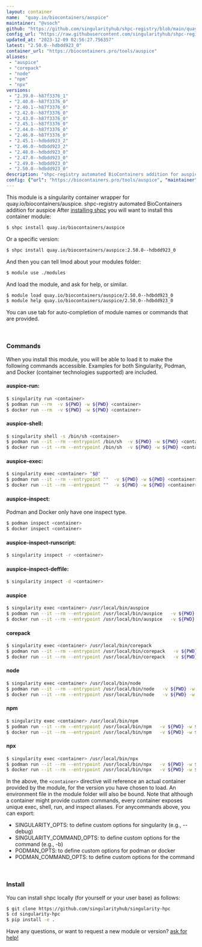 ```yaml
---
layout: container
name:  "quay.io/biocontainers/auspice"
maintainer: "@vsoch"
github: "https://github.com/singularityhub/shpc-registry/blob/main/quay.io/biocontainers/auspice/container.yaml"
config_url: "https://raw.githubusercontent.com/singularityhub/shpc-registry/main/quay.io/biocontainers/auspice/container.yaml"
updated_at: "2023-12-09 02:56:27.756357"
latest: "2.50.0--hdbdd923_0"
container_url: "https://biocontainers.pro/tools/auspice"
aliases:
 - "auspice"
 - "corepack"
 - "node"
 - "npm"
 - "npx"
versions:
 - "2.39.0--h87f3376_1"
 - "2.40.0--h87f3376_0"
 - "2.40.1--h87f3376_0"
 - "2.42.0--h87f3376_0"
 - "2.43.0--h87f3376_0"
 - "2.45.1--h87f3376_0"
 - "2.44.0--h87f3376_0"
 - "2.46.0--h87f3376_0"
 - "2.45.1--hdbdd923_2"
 - "2.46.0--hdbdd923_2"
 - "2.48.0--hdbdd923_0"
 - "2.47.0--hdbdd923_0"
 - "2.49.0--hdbdd923_0"
 - "2.50.0--hdbdd923_0"
description: "shpc-registry automated BioContainers addition for auspice"
config: {"url": "https://biocontainers.pro/tools/auspice", "maintainer": "@vsoch", "description": "shpc-registry automated BioContainers addition for auspice", "latest": {"2.50.0--hdbdd923_0": "sha256:831690ac8cfad93b24e2f18bac86d548b9a306ebe071be9f0eefd43681c60d9c"}, "tags": {"2.39.0--h87f3376_1": "sha256:1cd30df83fb16d5115e85ffced86830112b53cb2ccee821647cea6235800f268", "2.40.0--h87f3376_0": "sha256:0c9ca157de340a1d48f111c37287b37b9ea7aafe12b8801308c7c115a0464cc6", "2.40.1--h87f3376_0": "sha256:2c3797464f1bb1e4b3990345769fc46c16db288ec533cd1c7add9743d4f8cb45", "2.42.0--h87f3376_0": "sha256:7242eb667dcae730d89aa33280463f9d708b4ddedba83a1018c8ccee5c9f729d", "2.43.0--h87f3376_0": "sha256:88bdc1596254654f81170713be157a66e6e816111629000b1c7b3a116019b7d4", "2.45.1--h87f3376_0": "sha256:ace5097e9312ca9fb979dad7f247149ddaabf73c4a90568916499349af0ae583", "2.44.0--h87f3376_0": "sha256:76ed82d6b6b05a9aed3ab442d0a00048a8d4bc0e460a6c42f6e372e2dcbc625a", "2.46.0--h87f3376_0": "sha256:1be70841edf734b22e73e847e0907edd7d5b29282e03fe667c5ca7da1a419a74", "2.45.1--hdbdd923_2": "sha256:9a15daa1cf5e9f418cb5e117e3e618bc48235b629a2786d1e17a48dad02a92bd", "2.46.0--hdbdd923_2": "sha256:b90a730f596193d7e175025b86120525f895bba33b8b2e4f34f7a6010af1dcac", "2.48.0--hdbdd923_0": "sha256:76ec09b845e669b6e9af2e790f643addf66617f45879d57c856a1cdaf438b245", "2.47.0--hdbdd923_0": "sha256:97d18fdf5445f7cef37d126fab96584b780a1cc56099dc042d15807b1a8c305c", "2.49.0--hdbdd923_0": "sha256:4af2c57e012691311f71fee1802ebb25d52a541f845fd36108ee907ef77a939c", "2.50.0--hdbdd923_0": "sha256:831690ac8cfad93b24e2f18bac86d548b9a306ebe071be9f0eefd43681c60d9c"}, "docker": "quay.io/biocontainers/auspice", "aliases": {"auspice": "/usr/local/bin/auspice", "corepack": "/usr/local/bin/corepack", "node": "/usr/local/bin/node", "npm": "/usr/local/bin/npm", "npx": "/usr/local/bin/npx"}}
---
```


This module is a singularity container wrapper for quay.io/biocontainers/auspice.
shpc-registry automated BioContainers addition for auspice
After [installing shpc](#install) you will want to install this container module:


```bash
$ shpc install quay.io/biocontainers/auspice
```

Or a specific version:

```bash
$ shpc install quay.io/biocontainers/auspice:2.50.0--hdbdd923_0
```

And then you can tell lmod about your modules folder:

```bash
$ module use ./modules
```

And load the module, and ask for help, or similar.

```bash
$ module load quay.io/biocontainers/auspice/2.50.0--hdbdd923_0
$ module help quay.io/biocontainers/auspice/2.50.0--hdbdd923_0
```

You can use tab for auto-completion of module names or commands that are provided.

<br>

### Commands

When you install this module, you will be able to load it to make the following commands accessible.
Examples for both Singularity, Podman, and Docker (container technologies supported) are included.

#### auspice-run:

```bash
$ singularity run <container>
$ podman run --rm  -v ${PWD} -w ${PWD} <container>
$ docker run --rm  -v ${PWD} -w ${PWD} <container>
```

#### auspice-shell:

```bash
$ singularity shell -s /bin/sh <container>
$ podman run --it --rm --entrypoint /bin/sh  -v ${PWD} -w ${PWD} <container>
$ docker run --it --rm --entrypoint /bin/sh  -v ${PWD} -w ${PWD} <container>
```

#### auspice-exec:

```bash
$ singularity exec <container> "$@"
$ podman run --it --rm --entrypoint ""  -v ${PWD} -w ${PWD} <container> "$@"
$ docker run --it --rm --entrypoint ""  -v ${PWD} -w ${PWD} <container> "$@"
```

#### auspice-inspect:

Podman and Docker only have one inspect type.

```bash
$ podman inspect <container>
$ docker inspect <container>
```

#### auspice-inspect-runscript:

```bash
$ singularity inspect -r <container>
```

#### auspice-inspect-deffile:

```bash
$ singularity inspect -d <container>
```


#### auspice

```bash
$ singularity exec <container> /usr/local/bin/auspice
$ podman run --it --rm --entrypoint /usr/local/bin/auspice   -v ${PWD} -w ${PWD} <container> -c " $@"
$ docker run --it --rm --entrypoint /usr/local/bin/auspice   -v ${PWD} -w ${PWD} <container> -c " $@"
```


#### corepack

```bash
$ singularity exec <container> /usr/local/bin/corepack
$ podman run --it --rm --entrypoint /usr/local/bin/corepack   -v ${PWD} -w ${PWD} <container> -c " $@"
$ docker run --it --rm --entrypoint /usr/local/bin/corepack   -v ${PWD} -w ${PWD} <container> -c " $@"
```


#### node

```bash
$ singularity exec <container> /usr/local/bin/node
$ podman run --it --rm --entrypoint /usr/local/bin/node   -v ${PWD} -w ${PWD} <container> -c " $@"
$ docker run --it --rm --entrypoint /usr/local/bin/node   -v ${PWD} -w ${PWD} <container> -c " $@"
```


#### npm

```bash
$ singularity exec <container> /usr/local/bin/npm
$ podman run --it --rm --entrypoint /usr/local/bin/npm   -v ${PWD} -w ${PWD} <container> -c " $@"
$ docker run --it --rm --entrypoint /usr/local/bin/npm   -v ${PWD} -w ${PWD} <container> -c " $@"
```


#### npx

```bash
$ singularity exec <container> /usr/local/bin/npx
$ podman run --it --rm --entrypoint /usr/local/bin/npx   -v ${PWD} -w ${PWD} <container> -c " $@"
$ docker run --it --rm --entrypoint /usr/local/bin/npx   -v ${PWD} -w ${PWD} <container> -c " $@"
```



In the above, the `<container>` directive will reference an actual container provided
by the module, for the version you have chosen to load. An environment file in the
module folder will also be bound. Note that although a container
might provide custom commands, every container exposes unique exec, shell, run, and
inspect aliases. For anycommands above, you can export:

 - SINGULARITY_OPTS: to define custom options for singularity (e.g., --debug)
 - SINGULARITY_COMMAND_OPTS: to define custom options for the command (e.g., -b)
 - PODMAN_OPTS: to define custom options for podman or docker
 - PODMAN_COMMAND_OPTS: to define custom options for the command

<br>

### Install

You can install shpc locally (for yourself or your user base) as follows:

```bash
$ git clone https://github.com/singularityhub/singularity-hpc
$ cd singularity-hpc
$ pip install -e .
```

Have any questions, or want to request a new module or version? [ask for help!](https://github.com/singularityhub/singularity-hpc/issues)